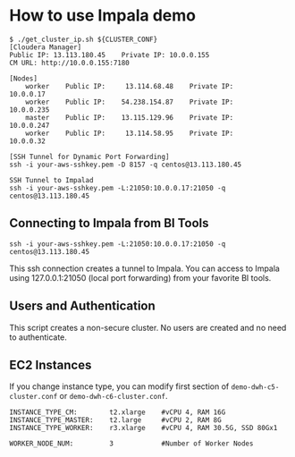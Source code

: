 # How to use Impala demo

```
$ ./get_cluster_ip.sh ${CLUSTER_CONF}
[Cloudera Manager]
Public IP: 13.113.180.45    Private IP: 10.0.0.155
CM URL: http://10.0.0.155:7180

[Nodes]
    worker    Public IP:     13.114.68.48    Private IP:        10.0.0.17
    worker    Public IP:    54.238.154.87    Private IP:       10.0.0.235
    master    Public IP:    13.115.129.96    Private IP:       10.0.0.247
    worker    Public IP:     13.114.58.95    Private IP:        10.0.0.32

[SSH Tunnel for Dynamic Port Forwarding]
ssh -i your-aws-sshkey.pem -D 8157 -q centos@13.113.180.45

SSH Tunnel to Impalad
ssh -i your-aws-sshkey.pem -L:21050:10.0.0.17:21050 -q centos@13.113.180.45
```

## Connecting to Impala from BI Tools

```
ssh -i your-aws-sshkey.pem -L:21050:10.0.0.17:21050 -q centos@13.113.180.45
```

This ssh connection creates a tunnel to Impala.
You can access to Impala using 127.0.0.1:21050 (local port forwarding) from your favorite BI tools.


## Users and Authentication

This script creates a non-secure cluster.
No users are created and no need to authenticate.

## EC2 Instances

If you change instance type, you can modify first section of `demo-dwh-c5-cluster.conf` or `demo-dwh-c6-cluster.conf`.

```
INSTANCE_TYPE_CM:        t2.xlarge    #vCPU 4, RAM 16G
INSTANCE_TYPE_MASTER:    t2.large     #vCPU 2, RAM 8G
INSTANCE_TYPE_WORKER:    r3.xlarge    #vCPU 4, RAM 30.5G, SSD 80Gx1

WORKER_NODE_NUM:         3            #Number of Worker Nodes
```